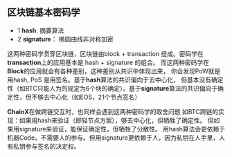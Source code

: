 ## 区块链基本密码学
  - 1 **hash**: 摘要算法
  - 2 **signature**： 椭圆曲线非对称加密
  
这两种密码学贯穿区块链，区块链由block + transaction 组成。密码学在**transaction**上的应用基本是 hash + signature 的组合。
而这两种密码学在**Block**的应用就会有各种差别，这种差别从共识中体现出来， 你会发现PoW就是用hash, PoS 是用签名。基于**hash**算法的共识偏向于去中心化， 但基本没有确定性（如BTC只能人为的规定为6个块的确定）。基于**signature**算法的共识偏向于确定性，但不够去中心化（如EOS，21个节点签名）

**ChainX**在做跨链交互时，也同样会遇到这两种密码学的取舍问题
如BTC跨链的实现：如果用hash来验证（即轻节点方案），够去中心化，但牺牲了确定性。 但如果用signature来验证，能保证确定性，但牺牲了分散性。
用hash算法会更依赖于机器Code，不需要人的参与。但用signature更依赖于人，因为私钥在人手里，人有私钥参与签名的决定权。
